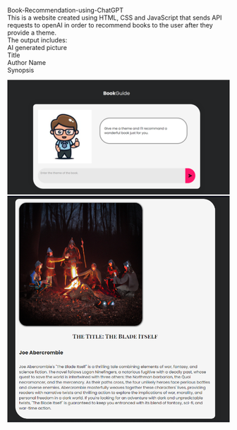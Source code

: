 Book-Recommendation-using-ChatGPT<br>
This is a website created using HTML, CSS and JavaScript that sends API requests to openAI in order to recommend books to the user after they provide a theme.<br>
The output includes:<br>
AI generated picture<br>
Title<br>
Author Name<br>
Synopsis<br>

<img src="pic1.png">
<img src="pic2.png">
